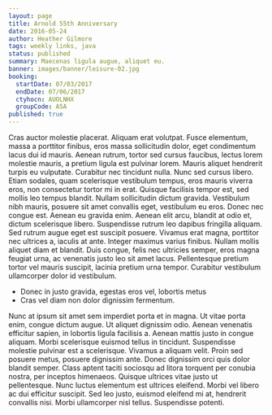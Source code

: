```yaml
---
layout: page
title: Arnold 55th Anniversary
date: 2016-05-24
author: Heather Gilmore
tags: weekly links, java
status: published
summary: Maecenas ligula augue, aliquet eu.
banner: images/banner/leisure-02.jpg
booking:
  startDate: 07/03/2017
  endDate: 07/06/2017
  ctyhocn: AUOLNHX
  groupCode: A5A
published: true
---
```

Cras auctor molestie placerat. Aliquam erat volutpat. Fusce elementum, massa a porttitor finibus, eros massa sollicitudin dolor, eget condimentum lacus dui id mauris. Aenean rutrum, tortor sed cursus faucibus, lectus lorem molestie mauris, a pretium ligula est pulvinar lorem. Mauris aliquet hendrerit turpis eu vulputate. Curabitur nec tincidunt nulla. Nunc sed cursus libero.
Etiam sodales, quam scelerisque vestibulum tempus, eros mauris viverra eros, non consectetur tortor mi in erat. Quisque facilisis tempor est, sed mollis leo tempus blandit. Nullam sollicitudin dictum gravida. Vestibulum nibh mauris, posuere sit amet convallis eget, vestibulum eu eros. Donec nec congue est. Aenean eu gravida enim. Aenean elit arcu, blandit at odio et, dictum scelerisque libero. Suspendisse rutrum leo dapibus fringilla aliquam. Sed rutrum augue eget est suscipit posuere. Vivamus erat magna, porttitor nec ultrices a, iaculis at ante. Integer maximus varius finibus. Nullam mollis aliquet diam et blandit. Duis congue, felis nec ultricies semper, eros magna feugiat urna, ac venenatis justo leo sit amet lacus. Pellentesque pretium tortor vel mauris suscipit, lacinia pretium urna tempor. Curabitur vestibulum ullamcorper dolor id vestibulum.

* Donec in justo gravida, egestas eros vel, lobortis metus
* Cras vel diam non dolor dignissim fermentum.

Nunc at ipsum sit amet sem imperdiet porta et in magna. Ut vitae porta enim, congue dictum augue. Ut aliquet dignissim odio. Aenean venenatis efficitur sapien, in lobortis ligula facilisis a. Aenean mattis justo in congue aliquam. Morbi scelerisque euismod tellus in tincidunt. Suspendisse molestie pulvinar est a scelerisque.
Vivamus a aliquam velit. Proin sed posuere metus, posuere dignissim ante. Donec dignissim orci quis dolor blandit semper. Class aptent taciti sociosqu ad litora torquent per conubia nostra, per inceptos himenaeos. Quisque ultrices vitae justo ut pellentesque. Nunc luctus elementum est ultrices eleifend. Morbi vel libero ac dui efficitur suscipit. Sed leo justo, euismod eleifend mi at, hendrerit convallis nisi. Morbi ullamcorper nisl tellus. Suspendisse potenti.

